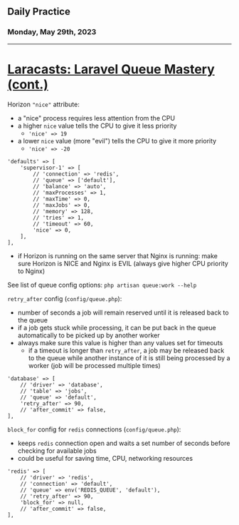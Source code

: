 ## Daily Practice
### Monday, May 29th, 2023
---


# [Laracasts: Laravel Queue Mastery (cont.)](https://laracasts.com/series/laravel-queue-mastery)


Horizon `"nice"` attribute:
- a "nice" process requires less attention from the CPU
- a higher `nice` value tells the CPU to give it less priority
   * `'nice' => 19`
- a lower `nice` value (more "evil") tells the CPU to give it more priority
   * `'nice' => -20`
```
'defaults' => [
    'supervisor-1' => [
        // 'connection' => 'redis',
        // 'queue' => ['default'],
        // 'balance' => 'auto',
        // 'maxProcesses' => 1,
        // 'maxTime' => 0,
        // 'maxJobs' => 0,
        // 'memory' => 128,
        // 'tries' => 1,
        // 'timeout' => 60,
        'nice' => 0,
    ],
],
```
- if Horizon is running on the same server that Nginx is running: make sure Horizon is NICE and Nginx is EVIL (always give higher CPU priority to Nginx)


See list of queue config options: `php artisan queue:work --help`

`retry_after` config (`config/queue.php`):
- number of seconds a job will remain reserved until it is released back to the queue
- if a job gets stuck while processing, it can be put back in the queue automatically to be picked up by another worker
- always make sure this value is higher than any values set for timeouts
   * if a timeout is longer than `retry_after`, a job may be released back to the queue while another instance of it is still being processed by a worker (job will be processed multiple times)
```
'database' => [
    // 'driver' => 'database',
    // 'table' => 'jobs',
    // 'queue' => 'default',
    'retry_after' => 90,
    // 'after_commit' => false,
],
```

`block_for` config for `redis` connections (`config/queue.php`):
- keeps `redis` connection open and waits a set number of seconds before checking for available jobs
- could be useful for saving time, CPU, networking resources
```
'redis' => [
    // 'driver' => 'redis',
    // 'connection' => 'default',
    // 'queue' => env('REDIS_QUEUE', 'default'),
    // 'retry_after' => 90,
    'block_for' => null,
    // 'after_commit' => false,
],
```